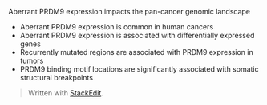 Aberrant PRDM9 expression 
impacts the pan-cancer genomic landscape
- Aberrant PRDM9 expression is common in human cancers
- Aberrant PRDM9 expression is associated with differentially expressed genes
- Recurrently mutated regions are associated with PRDM9 expression in tumors
- PRDM9 binding motif locations are significantly associated with somatic structural breakpoints

> Written with [StackEdit](https://stackedit.io/).
<!--stackedit_data:
eyJoaXN0b3J5IjpbLTM2OTA5ODc0MSwxMDk3MjcxNDkwLC0xMj
kzNzkyMjUyLDczMDk5ODExNl19
-->
